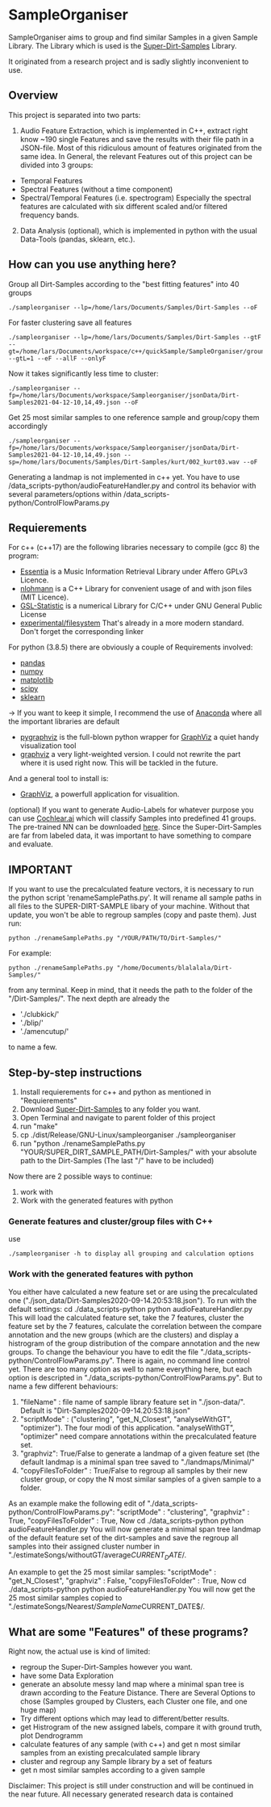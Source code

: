 # SampleOrganiser
SampleOrganiser aims to group and find similar Samples in a given Sample Library. The Library which is used is the [Super-Dirt-Samples](https://github.com/musikinformatik/SuperDirt) Library.

It originated from a research project and is sadly slightly inconvenient to use.

## Overview
This project is separated into two parts: 

1. Audio Feature Extraction, which is implemented in C++, extract right know ~190 single Features and save the results with their file path in a JSON-file.
Most of this ridiculous amount of features originated from the same idea. In General, the relevant Features out of this project can be divided into 3 groups:
- Temporal Features
- Spectral Features (without a time component)
- Spectral/Temporal Features (i.e. spectrogram)
Especially the spectral features are calculated with six different scaled and/or filtered frequency bands.


2. Data Analysis (optional), which is implemented in python with the usual Data-Tools (pandas, sklearn, etc.).

## How can you use anything here?
Group all Dirt-Samples according to the "best fitting features" into 40 groups

    ./sampleorganiser --lp=/home/lars/Documents/Samples/Dirt-Samples --oF

For faster clustering save all features

    ./sampleorganiser --lp=/home/lars/Documents/Samples/Dirt-Samples --gtF --gt=/home/lars/Documents/workspace/c++/quickSample/SampleOrganiser/groundTruth/DIRT_LABELS.json --gtL=1 --eF --allF --onlyF

Now it takes significantly less time to cluster:

    ./sampleorganiser --fp=/home/lars/Documents/workspace/Sampleorganiser/jsonData/Dirt-Samples2021-04-12-10,14,49.json --oF

Get 25 most similar samples to one reference sample and group/copy them accordingly

    ./sampleorganiser --fp=/home/lars/Documents/workspace/Sampleorganiser/jsonData/Dirt-Samples2021-04-12-10,14,49.json --sp=/home/lars/Documents/Samples/Dirt-Samples/kurt/002_kurt03.wav --oF

Generating a landmap is not implemented in c++ yet. You have to use /data_scripts-python/audioFeatureHandler.py and control its behavior with several parameters/options within /data_scripts-python/ControlFlowParams.py

## Requierements
For c++ (c++17) are the following libraries necessary to compile (gcc 8) the program:
- [Essentia](https://essentia.upf.edu/) is a Music Information Retrieval Library under Affero GPLv3 Licence.
- [nlohmann](https://github.com/nlohmann/json) is a C++ Library for convenient usage of and with json files (MIT Licence).
- [GSL-Statistic](https://www.gnu.org/software/gsl/) is a numerical Library for C/C++ under GNU General Public License
- [experimental/filesystem](https://en.cppreference.com/w/cpp/experimental/fs/path) That's already in a more modern standard. Don't forget the corresponding linker

For python (3.8.5) there are obviously a couple of Requirements involved:
- [pandas]()
- [numpy]()
- [matplotlib]()
- [scipy]()
- [sklearn]()

-> If you want to keep it simple, I recommend the use of [Anaconda](https://anaconda.org/anaconda/python) where all the important libraries are default

- [pygraphviz](https://pygraphviz.github.io/) is the full-blown python wrapper for [GraphViz](https://graphviz.org/) a quiet handy visualization tool
- [graphviz](https://graphviz.readthedocs.io/en/stable/) a very light-weighted version. I could not rewrite the part where it is used right now. This will be tackled in the future.

And a general tool to install is:
- [GraphViz](https://graphviz.org/), a powerfull application for visualition.

(optional)
If you want to generate Audio-Labels for whatever purpose you can use [Cochlear.ai](https://github.com/finejuly/dcase2018_task2_cochlearai) which will classify Samples into predefined 41 groups. The pre-trained NN can be downloaded [here](https://storage.googleapis.com/cochlearai_public/dcase2018_task2_cochlearai.zip).
Since the Super-Dirt-Samples are far from labeled data, it was important to have something to compare and evaluate.

## IMPORTANT
If you want to use the precalculated feature vectors, it is necessary to run the python script 'renameSamplePaths.py'. It will rename all sample paths in all files to the SUPER-DIRT-SAMPLE libary of your machine. Without that update, you won't be able to regroup samples (copy and paste them).
Just run:

    python ./renameSamplePaths.py "/YOUR/PATH/TO/Dirt-Samples/"


For example:
    
    python ./renameSamplePaths.py "/home/Documents/blalalala/Dirt-Samples/"
    
from any terminal.
Keep in mind, that it needs the path to the folder of the "/Dirt-Samples/". The next depth are already the 
- './clubkick/'
- './blip/'
- './amencutup/'

to name a few.


## Step-by-step instructions

1.  Install requierements for c++ and python as mentioned in "Requierements"
2.  Download [Super-Dirt-Samples](https://github.com/musikinformatik/SuperDirt) to any folder you want.
3.  Open Terminal and navigate to parent folder of this project
4.  run "make"
5.  cp ./dist/Release/GNU-Linux/sampleorganiser ./sampleorganiser
6.  run "python ./renameSamplePaths.py "YOUR/SUPER_DIRT_SAMPLE_PATH/Dirt-Samples/" with your absolute path to the Dirt-Samples (The last "/" have to be included)

Now there are 2 possible ways to continue: 
1.  work with
2.  Work with the generated features with python

### Generate features and cluster/group files with C++ 
use

    ./sampleorganiser -h to display all grouping and calculation options

### Work with the generated features with python
You either have calculated a new feature set or are using the precalculated one ("./json_data/Dirt-Samples2020-09-14.20:53:18.json"). To run with the default settings:
    cd ./data_scripts-python
    python audioFeatureHandler.py
This will load the calculated feature set, take the 7 features, cluster the feature set by the 7 features, calculate the correlation between the compare annotation and the new groups (which are the clusters) and display a histrogram of the group distribution of the compare annotation and the new groups.
To change the behaviour you have to edit the file "./data_scripts-python/ControlFlowParams.py". There is again, no command line control yet. There are too many option as well to name everything here, but each option is descripted in "./data_scripts-python/ControlFlowParams.py". But to name a few different behaviours:

1. "fileName" : file name of sample library feature set in "./json-data/". Default is "Dirt-Samples2020-09-14.20:53:18.json"
2. "scriptMode" : ("clustering", "get_N_Closest", "analyseWithGT", "optimizer"). The four modi of this application. "analyseWithGT", "optimizer" need compare annotations within the precalculated feature set.
3. "graphviz": True/False to generate a landmap of a given feature set (the default landmap is a minimal span tree saved to "./landmaps/Minimal/"
4. "copyFilesToFolder" : True/False to regroup all samples by their new cluster group, or copy the N most similar samples of a given sample to a folder.


As an example make the following edit of "./data_scripts-python/ControlFlowParams.py":
    "scriptMode" : "clustering",
    "graphviz" : True,
    "copyFilesToFolder" : True,
Now
    cd ./data_scripts-python
    python audioFeatureHandler.py
You will now generate a minimal span tree landmap of the default feature set of the dirt-samples and save the regroup all samples into their assigned cluster number in "./estimateSongs/withoutGT/average$CURRENT_DATE$/.

An example to get the 25 most similar samples:
    "scriptMode" : "get_N_Closest",
    "graphviz" : False,
    "copyFilesToFolder" : True,
Now
    cd ./data_scripts-python
    python audioFeatureHandler.py
You will now get the 25 most similar samples copied to "./estimateSongs/Nearest/$SampleName$CURRENT_DATE$/.


## What are some "Features" of these programs?
Right now, the actual use is kind of limited:
- regroup the Super-Dirt-Samples however you want.
- have some Data Exploration
- generate an absolute messy land map where a minimal span tree is drawn according to the Feature Distance. There are Several Options to chose (Samples grouped by Clusters, each Cluster one file, and one huge map)
- Try different options which may lead to different/better results.
- get Histrogram of the new assigned labels, compare it with ground truth, plot Dendrogramm
- calculate features of any sample (with c++) and get n most similar samples from an existing precalculated sample library
- cluster and regroup any Sample library by a set of featurs
- get n most similar samples according to a given sample


Disclaimer: 
This project is still under construction and will be continued in the near future.
All necessary generated research data is contained
